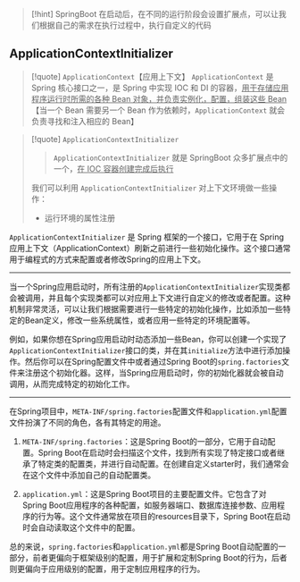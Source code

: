 >[!hint] SpringBoot 在启动后，在不同的运行阶段会设置扩展点，可以让我们根据自己的需求在执行过程中，执行自定义的代码

## ApplicationContextInitializer
>[!quote] `ApplicationContext`【应用上下文】
>`ApplicationContext` 是 Spring 核心接口之一，是 Spring 中实现 IOC 和 DI 的容器，<u>用于存储应用程序运行时所需的各种 Bean 对象，并负责实例化，配置，组装这些 Bean</u>【当一个 Bean 需要另一个 Bean 作为依赖时，`ApplicationContext` 就会负责寻找和注入相应的 Bean】

>[!quote] `ApplicationContextInitializer`
>>`ApplicationContextInitializer` 就是 SpringBoot 众多扩展点中的一个，<u>在 IOC 容器创建完成后执行</u>
>
>我们可以利用 `ApplicationContextInitializer` 对上下文环境做一些操作：
>- 运行环境的属性注册

`ApplicationContextInitializer` 是 Spring 框架的一个接口，它用于在 Spring 应用上下文（ApplicationContext）刷新之前进行一些初始化操作。这个接口通常用于编程式的方式来配置或者修改Spring的应用上下文。


---

当一个Spring应用启动时，所有注册的`ApplicationContextInitializer`实现类都会被调用，并且每个实现类都可以对应用上下文进行自定义的修改或者配置。这种机制非常灵活，可以让我们根据需要进行一些特定的初始化操作，比如添加一些特定的Bean定义，修改一些系统属性，或者应用一些特定的环境配置等。

例如，如果你想在Spring应用启动时动态添加一些Bean，你可以创建一个实现了`ApplicationContextInitializer`接口的类，并在其`initialize`方法中进行添加操作。然后你可以在Spring配置文件中或者通过Spring Boot的`spring.factories`文件来注册这个初始化器。这样，当Spring应用启动时，你的初始化器就会被自动调用，从而完成特定的初始化工作。

---

在Spring项目中，`META-INF/spring.factories`配置文件和`application.yml`配置文件扮演了不同的角色，各有其特定的用途。

1. `META-INF/spring.factories`：这是Spring Boot的一部分，它用于自动配置。Spring Boot在启动时会扫描这个文件，找到所有实现了特定接口或者继承了特定类的配置类，并进行自动配置。在创建自定义starter时，我们通常会在这个文件中添加自己的自动配置类。
    
2. `application.yml`：这是Spring Boot项目的主要配置文件。它包含了对Spring Boot应用程序的各种配置，如服务器端口、数据库连接参数、应用程序的行为等。这个文件通常放在项目的resources目录下，Spring Boot在启动时会自动读取这个文件中的配置。

总的来说，`spring.factories`和`application.yml`都是Spring Boot自动配置的一部分，前者更偏向于框架级别的配置，用于扩展和定制Spring Boot的行为，后者则更偏向于应用级别的配置，用于定制应用程序的行为。